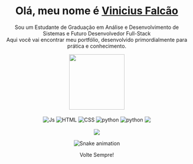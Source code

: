 <div>
  
  <h1 align="center">
    Olá, meu nome é  
    <a href="https://www.linkedin.com/in/edududuribeiro/">Vinicius Falcão </a>
  </h1>
  
  <p align="center">
    Sou um Estudante de Graduação em Análise e Desenvolvimento de Sistemas e Futuro Desenvolvedor Full-Stack<br>
    Aqui você vai encontrar meu portfólio, desenvolvido primordialmente para prática e conhecimento.
    
  </p>
  


  
</div>

<div align="center">
  <a href="https://github.com/falcaodevlearning">
    <img height="150em" src="https://github-readme-stats.vercel.app/api/top-langs/?username=falcaodevlearning&theme=dark&hide_border=false&&layout=compact"/>
  </a>
</div>

<div align="center" valign="top"><br>
  <img align="center" alt="Js" src="https://img.shields.io/badge/Java-ED8B00?style=for-the-badge&logo=openjdk&logoColor=white">
  <img align="center" alt="HTML" src="https://img.shields.io/badge/HTML5-E34F26?style=for-the-badge&logo=html5&logoColor=white ">
  <img align="center" alt="CSS"  src="https://img.shields.io/badge/CSS3-1572B6?style=for-the-badge&logo=css3&logoColor=white)">
  <img align="center" alt="python" src="https://img.shields.io/badge/Python-14354C?style=for-the-badge&logo=python&logoColor=white">
   <img align="center" alt="python" src="https://img.shields.io/badge/JavaScript-323330?style=for-the-badge&logo=javascript&logoColor=F7DF1E">

  
  <img align="center" src="https://img.shields.io/badge/MySQL-00000F?style=for-the-badge&logo=mysql&logoColor=white">
</div><br>

<div align="center">
  <a href="https://www.linkedin.com/in/vinicius-santos-a960231a4/" target="_blank"><img src="https://img.shields.io/badge/-LinkedIn-%230077B5?style=for-the-badge&logo=linkedin&logoColor=white" target="_blank"></a> 
</div>

<div align="center">

  ![Snake animation](https://github.com/danielbped/danielbped/blob/output/github-contribution-grid-snake.svg)
  
</div>

<div align="center">
  <p>Volte Sempre!</p>
